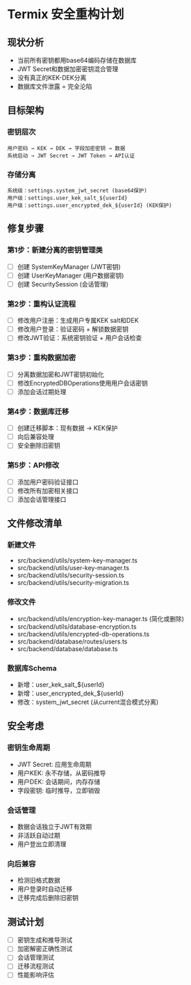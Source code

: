 # Termix 安全重构计划

## 现状分析
- 当前所有密钥都用base64编码存储在数据库
- JWT Secret和数据加密密钥混合管理
- 没有真正的KEK-DEK分离
- 数据库文件泄露 = 完全沦陷

## 目标架构

### 密钥层次
```
用户密码 → KEK → DEK → 字段加密密钥 → 数据
系统启动 → JWT Secret → JWT Token → API认证
```

### 存储分离
```
系统级：settings.system_jwt_secret (base64保护)
用户级：settings.user_kek_salt_${userId}
用户级：settings.user_encrypted_dek_${userId} (KEK保护)
```

## 修复步骤

### 第1步：新建分离的密钥管理类
- [ ] 创建 SystemKeyManager (JWT密钥)
- [ ] 创建 UserKeyManager (用户数据密钥)
- [ ] 创建 SecuritySession (会话管理)

### 第2步：重构认证流程
- [ ] 修改用户注册：生成用户专属KEK salt和DEK
- [ ] 修改用户登录：验证密码 + 解锁数据密钥
- [ ] 修改JWT验证：系统密钥验证 + 用户会话检查

### 第3步：重构数据加密
- [ ] 分离数据加密和JWT密钥初始化
- [ ] 修改EncryptedDBOperations使用用户会话密钥
- [ ] 添加会话过期处理

### 第4步：数据库迁移
- [ ] 创建迁移脚本：现有数据 → KEK保护
- [ ] 向后兼容处理
- [ ] 安全删除旧密钥

### 第5步：API修改
- [ ] 添加用户密码验证接口
- [ ] 修改所有加密相关接口
- [ ] 添加会话管理接口

## 文件修改清单

### 新建文件
- src/backend/utils/system-key-manager.ts
- src/backend/utils/user-key-manager.ts
- src/backend/utils/security-session.ts
- src/backend/utils/security-migration.ts

### 修改文件
- src/backend/utils/encryption-key-manager.ts (简化或删除)
- src/backend/utils/database-encryption.ts
- src/backend/utils/encrypted-db-operations.ts
- src/backend/database/routes/users.ts
- src/backend/database/database.ts

### 数据库Schema
- 新增：user_kek_salt_${userId}
- 新增：user_encrypted_dek_${userId}
- 修改：system_jwt_secret (从current混合模式分离)

## 安全考虑

### 密钥生命周期
- JWT Secret: 应用生命周期
- 用户KEK: 永不存储，从密码推导
- 用户DEK: 会话期间，内存存储
- 字段密钥: 临时推导，立即销毁

### 会话管理
- 数据会话独立于JWT有效期
- 非活跃自动过期
- 用户登出立即清理

### 向后兼容
- 检测旧格式数据
- 用户登录时自动迁移
- 迁移完成后删除旧密钥

## 测试计划
- [ ] 密钥生成和推导测试
- [ ] 加密解密正确性测试
- [ ] 会话管理测试
- [ ] 迁移流程测试
- [ ] 性能影响评估